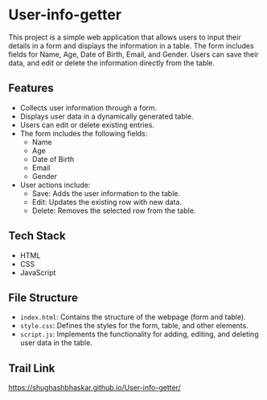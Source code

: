 # User-info-getter


This project is a simple web application that allows users to input their details in a form and displays the information in a table. The form includes fields for Name, Age, Date of Birth, Email, and Gender. Users can save their data, and edit or delete the information directly from the table.

## Features

- Collects user information through a form.
- Displays user data in a dynamically generated table.
- Users can edit or delete existing entries.
- The form includes the following fields:
  - Name
  - Age
  - Date of Birth
  - Email
  - Gender
- User actions include:
  - Save: Adds the user information to the table.
  - Edit: Updates the existing row with new data.
  - Delete: Removes the selected row from the table.

## Tech Stack

- HTML
- CSS
- JavaScript

## File Structure

- `index.html`: Contains the structure of the webpage (form and table).
- `style.css`: Defines the styles for the form, table, and other elements.
- `script.js`: Implements the functionality for adding, editing, and deleting user data in the table.

## Trail Link
https://shughashbhaskar.github.io/User-info-getter/



